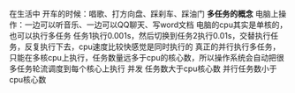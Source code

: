 在生活中
开车的时候：唱歌、打方向盘、踩刹车、踩油门
**多任务的概念**
电脑上操作：一边可以听音乐、一边可以QQ聊天、写word文档
电脑的cpu其实是单核的，也可以执行多任务
任务1执行0.001s，然后切换到任务2执行0.01s，交替执行任务，反复执行下去，cpu速度比较快感觉是同时执行的
真正的并行执行多任务，只能在多核cpu上执行，任务数量远多于cpu的核心数，所以操作系统会自动把很多任务轮流调度到每个核心上执行
并发  任务数大于cpu核心数   并行任务数小于cpu核心数